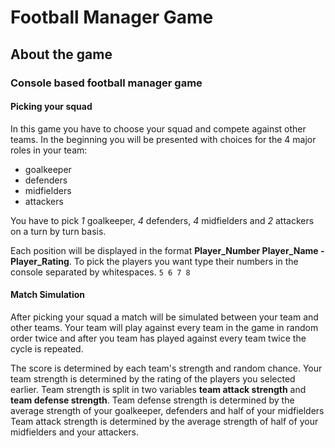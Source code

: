 # Football Manager Game
## About the game
### Console based football manager game
#### Picking your squad
In this game you have to choose your squad and compete against other teams.
In the beginning you will be presented with choices for the 4 major roles in your team: 
- goalkeeper 
- defenders
- midfielders 
- attackers 

You have to pick _1_ goalkeeper, _4_ defenders, _4_ midfielders and _2_ attackers on a turn by turn basis.

Each position will be displayed in the format **Player_Number  Player_Name - Player_Rating**.
To pick the players you want type their numbers in the console separated by whitespaces. `5 6 7 8`
#### Match Simulation
After picking your squad a match will be simulated between your team and other teams.
Your team will play against every team in the game in random order twice and after you team
has played against every team twice the cycle is repeated.

The score is determined by each team's strength and random chance.
Your team strength is determined by the rating of the players you selected earlier.
Team strength is split in two variables **team attack strength** and **team defense strength**.
Team defense strength is determined by the average strength of your goalkeeper, defenders and half of your midfielders
Team attack strength is determined by the average strength of half of your midfielders and your attackers.
